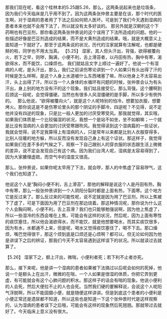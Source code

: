 那我们现在呢，看这个桂林本的5.25跟5.26，那么，这两条说起来也是垃圾条，因为我们今天临床是几乎用不到了。因为这两条张仲景主要是在谈，那个时代的医生啊，对于湿病的患者用了下法之后如何把人医坏。可是到了我们今天遇到湿病的患者本来也就不会用下法了，所以就没有太多好谈的。
那另外就是汉朝的这个下药啊也有巴豆剂，那你看这两条张仲景说的这个误用了下法所造成的问题。他的一些描述好像是巴豆剂造成的结果，而不是大黄剂造成的结果。哦，就是大概意义上面知道一下就好了。那至于这两条说的状况，历代的注家就算有注解呢，也都是硬掰的啦，同学也不用太当真。
【5.25】 湿家，其人但头汗出，背强，欲得被覆向火，若下之早，则哕，胸满，小便不利，舌上滑苔者，以丹田有热，胸中有寒，渴欲得水，而不能饮，口燥烦也。
我们就姑且文字上顺过一遍好了。他说一个有湿病的人呢，是头汗出，那么，我们之前读伤寒论讲到一个人如果只有头出得了汗的时候是怎么样啊，是这个人身上水道被什么东西堵塞了嘛，所以他身上不太容易出汗，头上出得了汗。所以当一个人身体的水循环有问题的时候，张仲景会认为有头汗出，身上别的地方没有汗的这个现象。我们姑且接受它。那么背强，这个腰啊到后颈这一段呢，会觉得僵硬。当然也有很多人风湿僵硬的是手脚，所以多少有例外的。
 
那么他说，“欲得被覆向火”，就是这个人呢特别的怕冷，想要加衣服，想要烤火。那你说这是不是伤寒论里头的那个阴证的手脚冷，四逆呢？不见得，说不定他并没有四逆的现象，只是比一般人更加的讨厌受寒受风。那我就觉得，其实哦，如果我们体质是一个比较偏湿的状况，我想一个是站不如坐，坐不如躺嘛；一个就是比没有湿病的人会更加的讨厌受寒跟吹风。我觉得读到这个湿病篇的一些证状，我就会觉得，说不定我算得上有湿病的人，只是常年以来都是比别人衣服穿得多，比别人往暖的地方躲，所以反而没有发现自己身上有这个证状。那这样子，我觉得如果我们在差不多的气候之下，观察一下自己跟别人的穿衣服的状态跟生活上微微的差异，说不定会发现自己有这个病。因为我们台湾人呢，湿病是太容易得到了，因为大家腠理虚疏，而空气中的湿度又很高。

那么，张仲景说，如果你呢太早用了下法，就会哕，那人的中焦虚了容易哕气，这个我们也知道了。

他说这个人是“胸闷小便不利，舌上滑苔”，那他的解释是说这个人是丹田有热，胸中有寒，那么一般张仲景讲到一个人阴阳分裂时都是上面有热，下面寒。这个地方它是反过来了。那么反过来的可能性呢，说不定就是因为用了巴豆剂，所以上焦被下了虚了，可是下面因为用了巴豆剂在那边烧着。那这种情况呢，那你说为什么这个人会胸闷啊，小便不利，舌上苔滑？我们也只能够勉强说啊，因为他上焦虚了，所以一些湿冷的东西会堆在上焦，可能会有这样的状况，然后呢，因为上面有寒性的痰饮塞住，所以他会渴欲得水，而不能饮，就是他想要喝水，而其实痰饮很多，因为有水，水都通不上来，但是呢，喝水又觉得痰饮塞住了，喝不下去。那口燥烦，嘴巴觉得很干，那这个烦到底是口烦还是心烦啊？都可以。但无论如何因为他是讲误下之后的辨证，那我们今天不太容易遇到这样误下的状况。所以就读过去就算了。

【5.26】  湿家下之，额上汗出，微喘，小便利者死；若下利不止者亦死。

那么，接下来呢，他是讲一个湿病的患者如果被下法搞过以后呢会如何的死掉，他说一个是额头上在出汗，微微的在喘，一个人如果是很湿的体质，你把它弄到更虚，有可能就会有这个心肺问题的积水。那这样子的话会有喘的现象。他说小便利的人会死，然后大便拉不止的人也会死。当然我们硬的要解释说，会说这个人呢阳气浮脱啊，所以不能固摄小便，就是随便这样讲讲。但是到底这个患者的小便利是小便正常还是遗尿都不知道，所以这些也是知道一下这个张仲景时代是这样观察的，认为湿病的患者误下之后哦，可能会有这样的现象然后死翘翘。那就带过去就好了。今天临床上意义没有很大。
